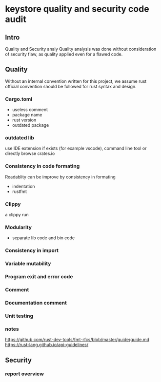 # keystore quality and security code audit

## Intro

Quality and Security analy
Quality analysis was done without consideration of security flaw, as quality applied even for a flawed code.

## Quality

Without an internal convention written for this project, we assume rust official convention should be followed for rust syntax and design.

### Cargo.toml

- useless comment
- package name
- rust version
- outdated package

### outdated lib

use IDE extension if exists (for example vscode), command line tool or directly browse crates.io

### Consistency in code formating

Readablity can be improve by consistency in formating

- indentation
- rustfmt

### Clippy

a clippy run

### Modularity

- separate lib code and bin code

### Consistency in import

### Variable mutability

### Program exit and error code

### Comment

### Documentation comment

### Unit testing

### notes

https://github.com/rust-dev-tools/fmt-rfcs/blob/master/guide/guide.md
https://rust-lang.github.io/api-guidelines/

## Security

### report overview
